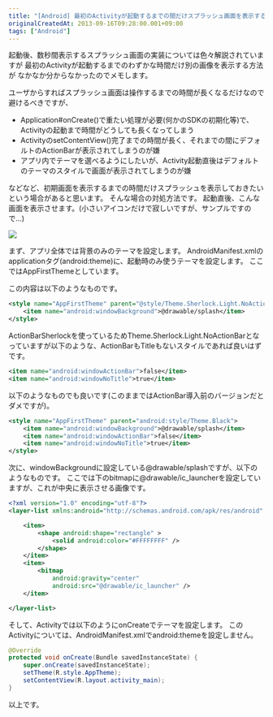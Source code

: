 ```yaml
---
title: "[Android] 最初のActivityが起動するまでの間だけスプラッシュ画面を表示する方法"
originalCreatedAt: 2013-09-16T09:28:00.001+09:00
tags: ["Android"]
---
```

起動後、数秒間表示するスプラッシュ画面の実装については色々解説されていますが
最初のActivityが起動するまでのわずかな時間だけ別の画像を表示する方法が
なかなか分からなかったのでメモします。
<!--more-->
ユーザからすればスプラッシュ画面は操作するまでの時間が長くなるだけなので避けるべきですが、

- Application#onCreate()で重たい処理が必要(何かのSDKの初期化等)で、Activityの起動まで時間がどうしても長くなってしまう
- ActivityのsetContentView()完了までの時間が長く、それまでの間にデフォルトのActionBarが表示されてしまうのが嫌
- アプリ内でテーマを選べるようにしたいが、Activity起動直後はデフォルトのテーマのスタイルで画面が表示されてしまうのが嫌

などなど、初期画面を表示するまでの時間だけスプラッシュを表示しておきたいという場合があると思います。 そんな場合の対処方法です。
起動直後、こんな画面を表示させます。(小さいアイコンだけで寂しいですが、サンプルですので…)

[![](/img/2013-09-android-activity_1.png)](/img/2013-09-android-activity_1.png)

まず、アプリ全体では背景のみのテーマを設定します。
AndroidManifest.xmlのapplicationタグ(android:theme)に、起動時のみ使うテーマを設定します。
ここではAppFirstThemeとしています。

この内容は以下のようなものです。

```xml
<style name="AppFirstTheme" parent="@style/Theme.Sherlock.Light.NoActionBar">
    <item name="android:windowBackground">@drawable/splash</item>
</style>
```

ActionBarSherlockを使っているためTheme.Sherlock.Light.NoActionBarとなっていますが以下のような、ActionBarもTitleもないスタイルであれば良いはずです。

```xml
<item name="android:windowActionBar">false</item>
<item name="android:windowNoTitle">true</item>
```

以下のようなものでも良いです(このままではActionBar導入前のバージョンだとダメですが)。

```xml
<style name="AppFirstTheme" parent="android:style/Theme.Black">
    <item name="android:windowBackground">@drawable/splash</item>
    <item name="android:windowActionBar">false</item>
    <item name="android:windowNoTitle">true</item>
</style>
```

次に、windowBackgroundに設定している@drawable/splashですが、以下のようなものです。
ここでは下のbitmapに@drawable/ic\_launcherを設定していますが、これが中央に表示させる画像です。

```xml
<?xml version="1.0" encoding="utf-8"?>
<layer-list xmlns:android="http://schemas.android.com/apk/res/android" >

    <item>
        <shape android:shape="rectangle" >
            <solid android:color="#FFFFFFFF" />
        </shape>
    </item>
    <item>
        <bitmap
            android:gravity="center"
            android:src="@drawable/ic_launcher" />
    </item>

</layer-list>
```

そして、Activityでは以下のようにonCreateでテーマを設定します。
このActivityについては、AndroidManifest.xmlでandroid:themeを設定しません。

```java
@Override
protected void onCreate(Bundle savedInstanceState) {
    super.onCreate(savedInstanceState);
    setTheme(R.style.AppTheme);
    setContentView(R.layout.activity_main);
}
```

以上です。

